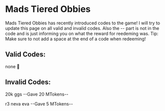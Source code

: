 # Mads Tiered Obbies
Mads Tiered Obbies has recently introduced codes to the game! I will try to update this page on all valid and invalid codes. Also the -- part is not in the code and is just informing you on what the reward for reedeming was. Tip: Make sure to not add a space at the end of a code when redeeming!

## Valid Codes:
none 🤩

## Invalid Codes:
20k ggs --Gave 20 MTokens--

r3  neva eva --Gave 5 MTokens--
